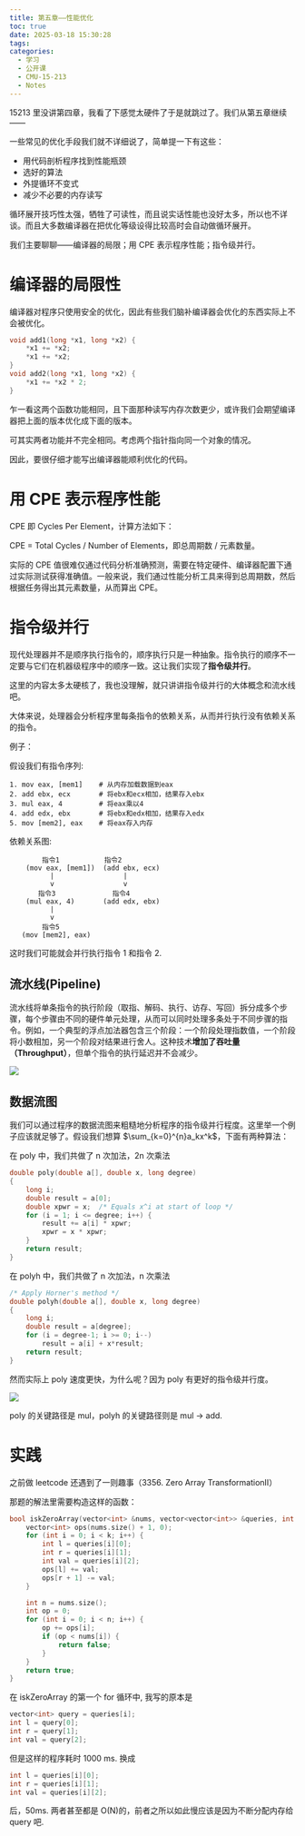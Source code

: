 ```yaml
---
title: 第五章——性能优化
toc: true
date: 2025-03-18 15:30:28
tags:
categories:
  - 学习
  - 公开课
  - CMU-15-213
  - Notes
---
```


15213 里没讲第四章，我看了下感觉太硬件了于是就跳过了。我们从第五章继续——

一些常见的优化手段我们就不详细说了，简单提一下有这些：

- 用代码剖析程序找到性能瓶颈
- 选好的算法
- 外提循环不变式
- 减少不必要的内存读写

循环展开技巧性太强，牺牲了可读性，而且说实话性能也没好太多，所以也不详谈。而且大多数编译器在把优化等级设得比较高时会自动做循环展开。

我们主要聊聊——编译器的局限；用 CPE 表示程序性能；指令级并行。

# 编译器的局限性

编译器对程序只使用安全的优化，因此有些我们脑补编译器会优化的东西实际上不会被优化。

```cpp
void add1(long *x1, long *x2) {
	*x1 += *x2;
	*x1 += *x2;
}
void add2(long *x1, long *x2) {
	*x1 += *x2 * 2;
}
```

乍一看这两个函数功能相同，且下面那种读写内存次数更少，或许我们会期望编译器把上面的版本优化成下面的版本。

可其实两者功能并不完全相同。考虑两个指针指向同一个对象的情况。

因此，要很仔细才能写出编译器能顺利优化的代码。

# 用 CPE 表示程序性能

CPE 即 Cycles Per Element，计算方法如下：

CPE = Total Cycles / Number of Elements，即总周期数 / 元素数量。

实际的 CPE 值很难仅通过代码分析准确预测，需要在特定硬件、编译器配置下通过实际测试获得准确值。一般来说，我们通过性能分析工具来得到总周期数，然后根据任务得出其元素数量，从而算出 CPE。

# 指令级并行

现代处理器并不是顺序执行指令的，顺序执行只是一种抽象。指令执行的顺序不一定要与它们在机器级程序中的顺序一致。这让我们实现了**指令级并行**。

这里的内容太多太硬核了，我也没理解，就只讲讲指令级并行的大体概念和流水线吧。

大体来说，处理器会分析程序里每条指令的依赖关系，从而并行执行没有依赖关系的指令。

例子：

假设我们有指令序列:

```
1. mov eax, [mem1]    # 从内存加载数据到eax
2. add ebx, ecx       # 将ebx和ecx相加，结果存入ebx
3. mul eax, 4         # 将eax乘以4
4. add edx, ebx       # 将ebx和edx相加，结果存入edx
5. mov [mem2], eax    # 将eax存入内存

```

依赖关系图:

```
        指令1           指令2
    (mov eax, [mem1])  (add ebx, ecx)
          |                 |
          v                 v
       指令3              指令4
    (mul eax, 4)       (add edx, ebx)
          |
          v
        指令5
   (mov [mem2], eax)

```

这时我们可能就会并行执行指令 1 和指令 2.

## 流水线(Pipeline)

流水线将单条指令的执行阶段（取指、解码、执行、访存、写回）拆分成多个步骤，每个步骤由不同的硬件单元处理，从而可以同时处理多条处于不同步骤的指令。例如，一个典型的浮点加法器包含三个阶段：一个阶段处理指数值，一个阶段将小数相加，另一个阶段对结果进行舍人。这种技术**增加了吞吐量（Throughput）**，但单个指令的执行延迟并不会减少。

![](/images/learning/open-course/CMU-15213/Notes/Chapter5/pipeline.png)

## 数据流图

我们可以通过程序的数据流图来粗糙地分析程序的指令级并行程度。这里举一个例子应该就足够了。假设我们想算 $\sum_{k=0}^{n}a_kx^k$，下面有两种算法：

在 poly 中，我们共做了 n 次加法，2n 次乘法

```cpp
double poly(double a[], double x, long degree)
{
    long i;
    double result = a[0];
    double xpwr = x;  /* Equals x^i at start of loop */
    for (i = 1; i <= degree; i++) {
        result += a[i] * xpwr;
        xpwr = x * xpwr;
    }
    return result;
}
```

在 polyh 中，我们共做了 n 次加法，n 次乘法

```cpp
/* Apply Horner's method */
double polyh(double a[], double x, long degree)
{
    long i;
    double result = a[degree];
    for (i = degree-1; i >= 0; i--)
        result = a[i] + x*result;
    return result;
}
```

然而实际上 poly 速度更快，为什么呢？因为 poly 有更好的指令级并行度。

![](/images/learning/open-course/CMU-15213/Notes/Chapter5/dataflow.png)

poly 的关键路径是 mul，polyh 的关键路径则是 mul → add.

# 实践

之前做 leetcode 还遇到了一则趣事（3356. Zero Array TransformationⅡ）

那题的解法里需要构造这样的函数：

```cpp
bool iskZeroArray(vector<int> &nums, vector<vector<int>> &queries, int k) {
    vector<int> ops(nums.size() + 1, 0);
    for (int i = 0; i < k; i++) {
        int l = queries[i][0];
        int r = queries[i][1];
        int val = queries[i][2];
        ops[l] += val;
        ops[r + 1] -= val;
    }

    int n = nums.size();
    int op = 0;
    for (int i = 0; i < n; i++) {
        op += ops[i];
        if (op < nums[i]) {
            return false;
        }
    }
    return true;
}
```

在 iskZeroArray 的第一个 for 循环中, 我写的原本是

```cpp
vector<int> query = queries[i];
int l = query[0];
int r = query[1];
int val = query[2];
```

但是这样的程序耗时 1000 ms. 换成

```cpp
int l = queries[i][0];
int r = queries[i][1];
int val = queries[i][2];
```

后，50ms. 两者甚至都是 O(N)的，前者之所以如此慢应该是因为不断分配内存给 query 吧.
